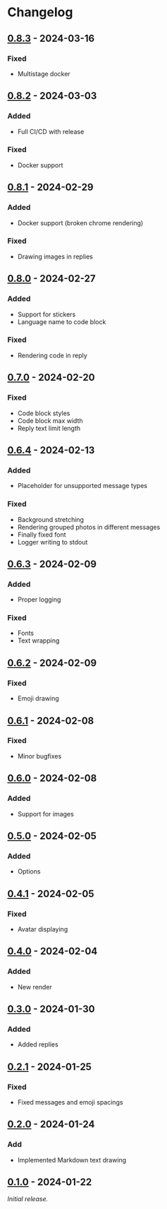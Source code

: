 # Changelog

## [0.8.3] - 2024-03-16

### Fixed

- Multistage docker

## [0.8.2] - 2024-03-03

### Added

- Full CI/CD with release

### Fixed

- Docker support

## [0.8.1] - 2024-02-29

### Added

- Docker support (broken chrome rendering)

### Fixed

- Drawing images in replies

## [0.8.0] - 2024-02-27

### Added

- Support for stickers
- Language name to code block

### Fixed

- Rendering code in reply

## [0.7.0] - 2024-02-20

### Fixed

- Code block styles
- Code block max width
- Reply text limit length

## [0.6.4] - 2024-02-13

### Added

- Placeholder for unsupported message types

### Fixed

- Background stretching
- Rendering grouped photos in different messages
- Finally fixed font
- Logger writing to stdout

## [0.6.3] - 2024-02-09

### Added

- Proper logging

### Fixed

- Fonts
- Text wrapping

## [0.6.2] - 2024-02-09

### Fixed

- Emoji drawing

## [0.6.1] - 2024-02-08

### Fixed

- Minor bugfixes

## [0.6.0] - 2024-02-08

### Added

- Support for images

## [0.5.0] - 2024-02-05

### Added

- Options

## [0.4.1] - 2024-02-05

### Fixed

- Avatar displaying

## [0.4.0] - 2024-02-04

### Added

- New render

## [0.3.0] - 2024-01-30

### Added

- Added replies

## [0.2.1] - 2024-01-25

### Fixed

- Fixed messages and emoji spacings

## [0.2.0] - 2024-01-24

### Add

- Implemented Markdown text drawing

## [0.1.0] - 2024-01-22

_Initial release._

[0.8.3]: https://github.com/blbrdv/SimpleQuoteBot/releases/tag/v0.8.3
[0.8.2]: https://github.com/blbrdv/SimpleQuoteBot/releases/tag/v0.8.2
[0.8.1]: https://github.com/blbrdv/SimpleQuoteBot/releases/tag/v0.8.1
[0.8.0]: https://github.com/blbrdv/SimpleQuoteBot/releases/tag/v0.8.0
[0.7.0]: https://github.com/blbrdv/SimpleQuoteBot/releases/tag/v0.7.0
[0.6.4]: https://github.com/blbrdv/SimpleQuoteBot/releases/tag/v0.6.4
[0.6.3]: https://github.com/blbrdv/SimpleQuoteBot/releases/tag/v0.6.3
[0.6.2]: https://github.com/blbrdv/SimpleQuoteBot/releases/tag/v0.6.2
[0.6.1]: https://github.com/blbrdv/SimpleQuoteBot/releases/tag/v0.6.1
[0.6.0]: https://github.com/blbrdv/SimpleQuoteBot/releases/tag/v0.6.0
[0.5.0]: https://github.com/blbrdv/SimpleQuoteBot/releases/tag/v0.5.0
[0.4.1]: https://github.com/blbrdv/SimpleQuoteBot/releases/tag/v0.4.1
[0.4.0]: https://github.com/blbrdv/SimpleQuoteBot/releases/tag/v0.4.0
[0.3.0]: https://github.com/blbrdv/SimpleQuoteBot/releases/tag/v0.3.0
[0.2.1]: https://github.com/blbrdv/SimpleQuoteBot/releases/tag/v0.2.1
[0.2.0]: https://github.com/blbrdv/SimpleQuoteBot/releases/tag/v0.2.0
[0.1.0]: https://github.com/blbrdv/SimpleQuoteBot/releases/tag/v0.1.0
